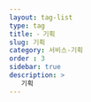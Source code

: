 ```yaml
---
layout: tag-list
type: tag
title: ⁃ 기획
slug: 기획
category: 서비스-기획
order : 3
sidebar: true
description: >
   기획
---
```

